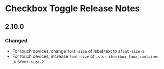 <!-- Release notes authoring guidelines: http://keepachangelog.com/ -->

# Checkbox Toggle Release Notes

<!-- ## [Unreleased] -->

## 2.10.0

### Changed

- For touch devices, change `font-size` of label text to `$font-size-5`
- For touch devices, increase `font-size` of `.slds-checkbox_faux_container` to `$font-size-2`

<!-- ## [VERSION] -->
